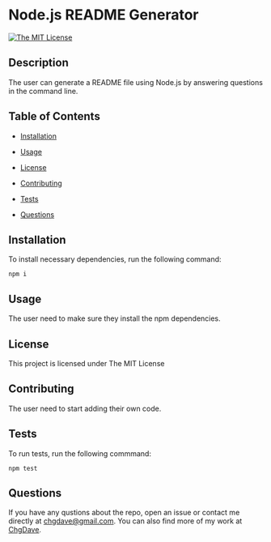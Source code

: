 # Node.js README Generator

  [![The MIT License](https://img.shields.io/badge/License-MIT-yellow.svg)](https://opensource.org/licenses/MIT)

## Description

The user can generate a README file using Node.js by answering questions in the command line.

## Table of Contents

- [Installation](#installation)

- [Usage](#usage)

- [License](#license)

- [Contributing](#contributing)

- [Tests](#tests)

- [Questions](#questions)

## Installation

To install necessary dependencies, run the following command:

```
npm i
```

## Usage

The user need to make sure they install the npm dependencies.

## License

This project is licensed under The MIT License

## Contributing

The user need to start adding their own code.

## Tests

To run tests, run the following commmand:

```
npm test
```

## Questions

If you have any qustions about the repo, open an issue or contact me directly at chgdave@gmail.com. You can also find more of my work at [ChgDave](https://github.com/ChgDave).

